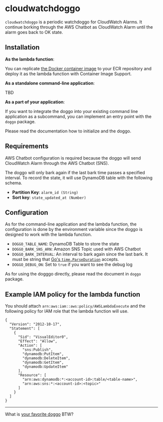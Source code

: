 # cloudwatchdoggo

`cloudwatchdoggo` is a periodic watchdoggo for CloudWatch Alarms. It continue borking through the AWS Chatbot as CloudWatch Alarm until the alarm goes back to OK state.

## Installation

**As the lambda function**:

You can replicate [the Docker container image](https://github.com/nabeken/cloudwatchdoggo/pkgs/container/cloudwatchdoggo) to your ECR repository and deploy it as the lambda function with Container Image Support.

**As a standalone command-line application**:

TBD

**As a part of your application**:

If you want to integrate the doggo into your existing command line application as a subcommand, you can implement an entry point with the `doggo` package.

Please read the documentation how to initialize and the doggo.

## Requirements

AWS Chatbot configuration is required because the doggo will send CloudWatch Alarm through the AWS Chatbot (SNS).

The doggo will only bark again if the last bark time passes a specified interval. To record the state, it will use DynamoDB table with the following schema.

- **Partition Key**: `alarm_id (String)`
- **Sort key**: `state_updated_at (Number)`

## Configuration

As for the command-line application and the lambda function, the configuration is done by the environment variable since the doggo is designed to work with the lambda function.

- `DOGGO_TABLE_NAME`: DynamoDB Table to store the state
- `DOGGO_BARK_SNS_ARN`: Amazon SNS Topic used with AWS Chatbot
- `DOGGO_BARK_INTERVAL`: An interval to bark again since the last bark. It must be string that [Go's `time.ParseDuration`](https://pkg.go.dev/time#ParseDuration) accepts.
- `DOGGO_DEBUG_ON`: Set to `true` if you want to see the debug log

As for using the dogggo directly, please read the document in `doggo` package.

## Example IAM policy for the lambda function

You should attach `arn:aws:iam::aws:policy/AWSLambdaExecute` and the following policy for IAM role that the lambda function will use.
```
{
  "Version": "2012-10-17",
  "Statement": [
    {
      "Sid": "VisualEditor0",
      "Effect": "Allow",
      "Action": [
        "sns:Publish",
        "dynamodb:PutItem",
        "dynamodb:DeleteItem",
        "dynamodb:GetItem",
        "dynamodb:UpdateItem"
      ],
      "Resource": [
        "arn:aws:dynamodb:*:<account-id>:table/<table-name>",
        "arn:aws:sns:*:<account-id>:<topic>"
      ]
    }
  ]
}
```

---

What is [your favorite doggo](https://www.youtube.com/watch?v=sowESlcktC8) BTW?
